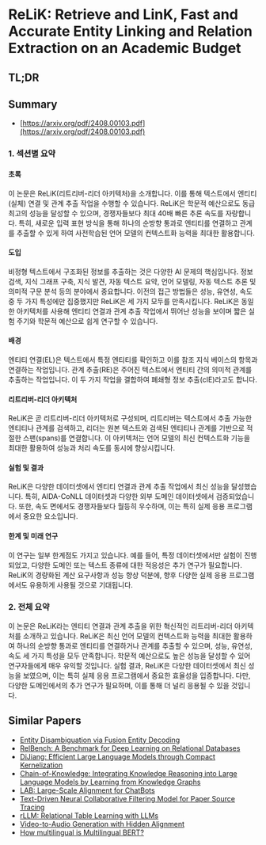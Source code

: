 # ReLiK: Retrieve and LinK, Fast and Accurate Entity Linking and Relation Extraction on an Academic Budget
## TL;DR
## Summary
- [https://arxiv.org/pdf/2408.00103.pdf](https://arxiv.org/pdf/2408.00103.pdf)

### 1. 섹션별 요약

#### 초록
이 논문은 ReLiK(리트리버-리더 아키텍처)을 소개합니다. 이를 통해 텍스트에서 엔티티(실체) 연결 및 관계 추출 작업을 수행할 수 있습니다. ReLiK은 학문적 예산으로도 동급 최고의 성능을 달성할 수 있으며, 경쟁자들보다 최대 40배 빠른 추론 속도를 자랑합니다. 특히, 새로운 입력 표현 방식을 통해 하나의 순방향 통과로 엔티티를 연결하고 관계를 추출할 수 있게 하여 사전학습된 언어 모델의 컨텍스트화 능력을 최대한 활용합니다.

#### 도입
비정형 텍스트에서 구조화된 정보를 추출하는 것은 다양한 AI 문제의 핵심입니다. 정보 검색, 지식 그래프 구축, 지식 발견, 자동 텍스트 요약, 언어 모델링, 자동 텍스트 추론 및 의미적 구문 분석 등의 분야에서 중요합니다. 이전의 접근 방법들은 성능, 유연성, 속도 중 두 가지 특성에만 집중했지만 ReLiK은 세 가지 모두를 만족시킵니다. ReLiK은 동일한 아키텍처를 사용해 엔티티 연결과 관계 추출 작업에서 뛰어난 성능을 보이며 짧은 실험 주기와 학문적 예산으로 쉽게 연구할 수 있습니다.

#### 배경
엔티티 연결(EL)은 텍스트에서 특정 엔티티를 확인하고 이를 참조 지식 베이스의 항목과 연결하는 작업입니다. 관계 추출(RE)은 주어진 텍스트에서 엔티티 간의 의미적 관계를 추출하는 작업입니다. 이 두 가지 작업을 결합하여 폐쇄형 정보 추출(cIE)라고도 합니다.

#### 리트리버-리더 아키텍처
ReLiK은 곧 리트리버-리더 아키텍처로 구성되며, 리트리버는 텍스트에서 추출 가능한 엔티티나 관계를 검색하고, 리더는 원본 텍스트와 검색된 엔티티나 관계를 기반으로 적절한 스팬(spans)를 연결합니다. 이 아키텍처는 언어 모델의 최신 컨텍스트화 기능을 최대한 활용하여 성능과 처리 속도를 동시에 향상시킵니다.

#### 실험 및 결과
ReLiK은 다양한 데이터셋에서 엔티티 연결과 관계 추출 작업에서 최신 성능을 달성했습니다. 특히, AIDA-CoNLL 데이터셋과 다양한 외부 도메인 데이터셋에서 검증되었습니다. 또한, 속도 면에서도 경쟁자들보다 월등히 우수하며, 이는 특히 실제 응용 프로그램에서 중요한 요소입니다.

#### 한계 및 미래 연구
이 연구는 일부 한계점도 가지고 있습니다. 예를 들어, 특정 데이터셋에서만 실험이 진행되었고, 다양한 도메인 또는 텍스트 종류에 대한 적응성은 추가 연구가 필요합니다. ReLiK의 경량화된 계산 요구사항과 성능 향상 덕분에, 향후 다양한 실제 응용 프로그램에서도 유용하게 사용될 것으로 기대됩니다.

### 2. 전체 요약

이 논문은 ReLiK라는 엔티티 연결과 관계 추출을 위한 혁신적인 리트리버-리더 아키텍처를 소개하고 있습니다. ReLiK은 최신 언어 모델의 컨텍스트화 능력을 최대한 활용하여 하나의 순방향 통과로 엔티티를 연결하거나 관계를 추출할 수 있으며, 성능, 유연성, 속도 세 가지 특성을 모두 만족합니다. 학문적 예산으로도 높은 성능을 달성할 수 있어 연구자들에게 매우 유익할 것입니다. 실험 결과, ReLiK은 다양한 데이터셋에서 최신 성능을 보였으며, 이는 특히 실제 응용 프로그램에서 중요한 효율성을 입증합니다. 다만, 다양한 도메인에서의 추가 연구가 필요하며, 이를 통해 더 널리 응용될 수 있을 것입니다.

## Similar Papers
- [Entity Disambiguation via Fusion Entity Decoding](2404.01626.md)
- [RelBench: A Benchmark for Deep Learning on Relational Databases](2407.20060.md)
- [DiJiang: Efficient Large Language Models through Compact Kernelization](2403.19928.md)
- [Chain-of-Knowledge: Integrating Knowledge Reasoning into Large Language Models by Learning from Knowledge Graphs](2407.00653.md)
- [LAB: Large-Scale Alignment for ChatBots](2403.01081.md)
- [Text-Driven Neural Collaborative Filtering Model for Paper Source Tracing](2407.17722.md)
- [rLLM: Relational Table Learning with LLMs](2407.20157.md)
- [Video-to-Audio Generation with Hidden Alignment](2407.07464.md)
- [How multilingual is Multilingual BERT?](1906.01502.md)
